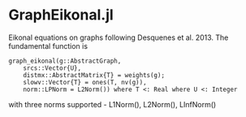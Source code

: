# GraphEikonal.jl

Eikonal equations on graphs following Desquenes et al. 2013. The fundamental function is
```
graph_eikonal(g::AbstractGraph,
    srcs::Vector{U},
    distmx::AbstractMatrix{T} = weights(g);
    slowv::Vector{T} = ones(T, nv(g)),
    norm::LPNorm = L2Norm()) where T <: Real where U <: Integer 
```
with three norms supported - L1Norm(), L2Norm(), LInfNorm()